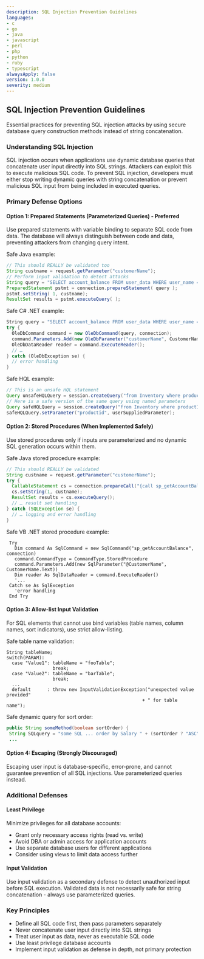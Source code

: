 ```yaml
---
description: SQL Injection Prevention Guidelines
languages:
- c
- go
- java
- javascript
- perl
- php
- python
- ruby
- typescript
alwaysApply: false
version: 1.0.0
severity: medium
---
```


## SQL Injection Prevention Guidelines

Essential practices for preventing SQL injection attacks by using secure database query construction methods instead of string concatenation.

### Understanding SQL Injection

SQL injection occurs when applications use dynamic database queries that concatenate user input directly into SQL strings. Attackers can exploit this to execute malicious SQL code. To prevent SQL injection, developers must either stop writing dynamic queries with string concatenation or prevent malicious SQL input from being included in executed queries.

### Primary Defense Options

#### Option 1: Prepared Statements (Parameterized Queries) - Preferred

Use prepared statements with variable binding to separate SQL code from data. The database will always distinguish between code and data, preventing attackers from changing query intent.

Safe Java example:
```java
// This should REALLY be validated too
String custname = request.getParameter("customerName");
// Perform input validation to detect attacks
String query = "SELECT account_balance FROM user_data WHERE user_name = ? ";
PreparedStatement pstmt = connection.prepareStatement( query );
pstmt.setString( 1, custname);
ResultSet results = pstmt.executeQuery( );
```

Safe C# .NET example:
```csharp
String query = "SELECT account_balance FROM user_data WHERE user_name = ?";
try {
  OleDbCommand command = new OleDbCommand(query, connection);
  command.Parameters.Add(new OleDbParameter("customerName", CustomerName Name.Text));
  OleDbDataReader reader = command.ExecuteReader();
  // …
} catch (OleDbException se) {
  // error handling
}
```

Safe HQL example:
```java
// This is an unsafe HQL statement
Query unsafeHQLQuery = session.createQuery("from Inventory where productID='"+userSuppliedParameter+"'");
// Here is a safe version of the same query using named parameters
Query safeHQLQuery = session.createQuery("from Inventory where productID=:productid");
safeHQLQuery.setParameter("productid", userSuppliedParameter);
```

#### Option 2: Stored Procedures (When Implemented Safely)

Use stored procedures only if inputs are parameterized and no dynamic SQL generation occurs within them.

Safe Java stored procedure example:
```java
// This should REALLY be validated
String custname = request.getParameter("customerName");
try {
  CallableStatement cs = connection.prepareCall("{call sp_getAccountBalance(?)}");
  cs.setString(1, custname);
  ResultSet results = cs.executeQuery();
  // … result set handling
} catch (SQLException se) {
  // … logging and error handling
}
```

Safe VB .NET stored procedure example:
```vbnet
 Try
   Dim command As SqlCommand = new SqlCommand("sp_getAccountBalance", connection)
   command.CommandType = CommandType.StoredProcedure
   command.Parameters.Add(new SqlParameter("@CustomerName", CustomerName.Text))
   Dim reader As SqlDataReader = command.ExecuteReader()
   '...
 Catch se As SqlException
   'error handling
 End Try
```

#### Option 3: Allow-list Input Validation

For SQL elements that cannot use bind variables (table names, column names, sort indicators), use strict allow-listing.

Safe table name validation:
```text
String tableName;
switch(PARAM):
  case "Value1": tableName = "fooTable";
                 break;
  case "Value2": tableName = "barTable";
                 break;
  ...
  default      : throw new InputValidationException("unexpected value provided"
                                                  + " for table name");
```

Safe dynamic query for sort order:
```java
public String someMethod(boolean sortOrder) {
 String SQLquery = "some SQL ... order by Salary " + (sortOrder ? "ASC" : "DESC");`
 ...
```

#### Option 4: Escaping (Strongly Discouraged)

Escaping user input is database-specific, error-prone, and cannot guarantee prevention of all SQL injections. Use parameterized queries instead.

### Additional Defenses

#### Least Privilege

Minimize privileges for all database accounts:
- Grant only necessary access rights (read vs. write)
- Avoid DBA or admin access for application accounts
- Use separate database users for different applications
- Consider using views to limit data access further

#### Input Validation

Use input validation as a secondary defense to detect unauthorized input before SQL execution. Validated data is not necessarily safe for string concatenation - always use parameterized queries.

### Key Principles

- Define all SQL code first, then pass parameters separately
- Never concatenate user input directly into SQL strings
- Treat user input as data, never as executable SQL code
- Use least privilege database accounts
- Implement input validation as defense in depth, not primary protection